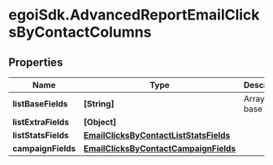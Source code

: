 # egoiSdk.AdvancedReportEmailClicksByContactColumns

## Properties
Name | Type | Description | Notes
------------ | ------------- | ------------- | -------------
**listBaseFields** | **[String]** | Array of base fields | 
**listExtraFields** | **[Object]** |  | 
**listStatsFields** | [**EmailClicksByContactListStatsFields**](EmailClicksByContactListStatsFields.md) |  | 
**campaignFields** | [**EmailClicksByContactCampaignFields**](EmailClicksByContactCampaignFields.md) |  | 


